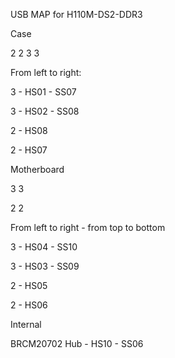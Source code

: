 USB MAP for H110M-DS2-DDR3 

Case

 2 2 3 3 

From left to right:

3 - HS01 - SS07

3 - HS02 - SS08

2 - HS08 

2 - HS07

Motherboard

 3 3

 2 2

From left to right - from top to bottom

3 - HS04 - SS10 

3 - HS03 - SS09

2 - HS05 

2 - HS06

Internal

BRCM20702 Hub - HS10 - SS06 
